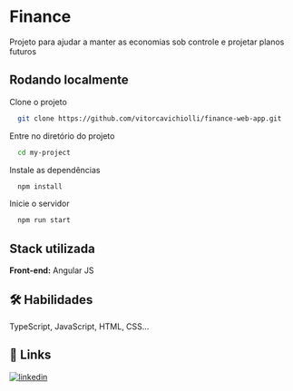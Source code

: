 
# Finance

Projeto para ajudar a manter as economias sob controle e projetar planos futuros


## Rodando localmente

Clone o projeto

```bash
  git clone https://github.com/vitorcavichiolli/finance-web-app.git
```

Entre no diretório do projeto

```bash
  cd my-project
```

Instale as dependências

```bash
  npm install
```

Inicie o servidor

```bash
  npm run start
```


## Stack utilizada

**Front-end:** Angular JS




## 🛠 Habilidades
TypeScript, JavaScript, HTML, CSS...


## 🔗 Links
[![linkedin](https://img.shields.io/badge/linkedin-0A66C2?style=for-the-badge&logo=linkedin&logoColor=white)](https://www.linkedin.com/in/vitor-cavichiolli/)


